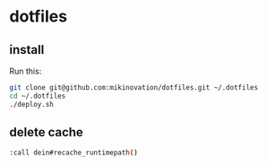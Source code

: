 # dotfiles

## install

Run this:

```bash
git clone git@github.com:mikinovation/dotfiles.git ~/.dotfiles
cd ~/.dotfiles
./deploy.sh
```

## delete cache

```bash
:call dein#recache_runtimepath()
```
